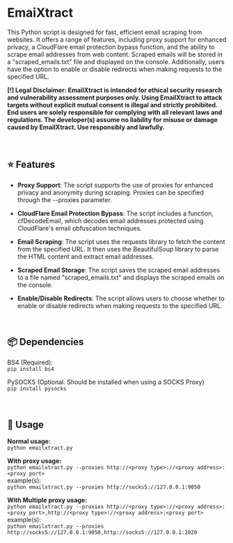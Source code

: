 # EmaiXtract
This Python script is designed for fast, efficient email scraping from websites. It offers a range of features, including proxy support for enhanced privacy, a CloudFlare email protection bypass function, and the ability to scrape email addresses from web content. Scraped emails will be stored in a "scraped_emails.txt" file and displayed on the console. Additionally, users have the option to enable or disable redirects when making requests to the specified URL.

**[!] Legal Disclaimer: EmailXtract is intended for ethical security research and vulnerability assessment purposes only.
Using EmailXtract to attack targets without explicit mutual consent is illegal and strictly prohibited. End users are solely responsible for complying with all relevant laws and regulations. The developer(s) assume no liability for misuse or damage caused by EmailXtract. Use responsibly and lawfully.**
<br>
<br>
<br>

## ⭐ Features
- **Proxy Support**: The script supports the use of proxies for enhanced privacy and anonymity during scraping. Proxies can be specified through the --proxies parameter.

- **CloudFlare Email Protection Bypass**: The script includes a function, cfDecodeEmail, which decodes email addresses protected using CloudFlare's email obfuscation techniques.

- **Email Scraping**: The script uses the requests library to fetch the content from the specified URL. It then uses the BeautifulSoup library to parse the HTML content and extract email addresses.

- **Scraped Email Storage**: The script saves the scraped email addresses to a file named "scraped_emails.txt" and displays the scraped emails on the console.

- **Enable/Disable Redirects**: The script allows users to choose whether to enable or disable redirects when making requests to the specified URL.
<br>

## 📦 Dependencies
BS4 (Required):<br>
`pip install bs4`<br>

PySOCKS (Optional. Should be installed when using a SOCKS Proxy)<br>
`pip install pysocks`
<br>
<br>
<br>

## 🔧 Usage
**Normal usage:**<br>
`python emailxtract.py`

**With proxy usage:**<br>
`python emailxtract.py --proxies http://<proxy type>://<proxy address>:<proxy port>`<br>
example(s):<br>
`python emailxtract.py --proxies http://socks5://127.0.0.1:9050`

**With Multiple proxy usage:**<br>
`python emailxtract.py --proxies http://<proxy type>://<proxy address>:<proxy port>,http://<proxy type>://<proxy address>:<proxy port>`<br>
example(s):<br>
`python emailxtract.py --proxies http://socks5://127.0.0.1:9050,http://socks5://127.0.0.1:2020`
